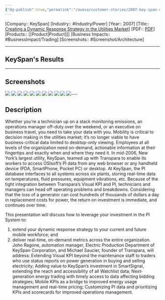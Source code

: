 ```yaml
---
{"dg-publish":true,"permalink":"/aveva/customer-stories/2007-key-span-creating-a-dynamic-response-strategy-in-the-utilities-market/","dgPassFrontmatter":true}
---
```


[Company:: KeySpan]
[Industry:: #Industry/Power]
[Year:: 2007]
[Title:: [Creating a Dynamic Response Strategy in the Utilities Market](https://resources.osisoft.com/presentations/pi-on-the-fly--creating-a-dynamic-response-strategy-in-the-utilities-market/)]
[PDF:: [PDF](https://cdn.osisoft.com/corp/en/media/presentations/2007/UsersConference/mo-04-13c_ragone_keyspan.pdf)]
[Products:: [[Product\|Product]]]
[Business Impacts:: #BusinessImpact/Trading]
[Screenshots:: #Screenshot/Architecture]

---
## KeySpan's Results

---
## Screenshots
![](https://i.imgur.com/eaGiqyE.png)
![](https://i.imgur.com/itTXZeL.png)
![](https://i.imgur.com/jphBuIe.png)
![](https://i.imgur.com/MAi0A41.png)
![](https://i.imgur.com/WS6aL1T.png)
![](https://i.imgur.com/Fs1hann.png)
![](https://i.imgur.com/4YPOQyv.png)
![](https://i.imgur.com/cSuu06O.png)
![](https://i.imgur.com/vGJ8GGm.png)
![](https://i.imgur.com/7cbjX2U.png)
![](https://i.imgur.com/Vcqz27Q.png)---
## Description
Whether you’re a technician up on a stack monitoring emissions, an operations manager off-duty over the weekend, or an executive on business travel, you need to take your data with you. Mobility is critical to decision making in the utilities market; it’s no longer viable to have business-critical data limited to desktop-only viewing. Employees at all levels of the organization need on-demand, actionable information at their fingertips and exactly when and where they need it. In mid-2006, New York’s largest utility, KeySpan, teamed up with Transpara to enable its workers to access OSIsoft’s PI data from any web browser or any handheld device (PDA, SmartPhone, Pocket PC) or desktop. At KeySpan, the PI database interfaces to all systems across six plants, storing real-time data on temperatures, fluid pressures, equipment vibrations, etc. Because of the tight integration between Transpara’s Visual KPI and PI, technicians and managers can head off operating problems and breakdowns. Considering that the loss of a generator can cost hundreds of thousands of dollars a day in replacement costs for power, the return on investment is immediate, and continues over time.

This presentation will discuss how to leverage your investment in the PI System to:  
1) extend your dynamic response strategy to your current and future mobile workforce; and  
2) deliver real-time, on-demand metrics across the entire organization. John Ragone, automation manager, Electric Production Department of KeySpan Corporation, and Michael Saucier, founder of Transpara, will address: Extending Visual KPI beyond the maintenance staff to traders who use status reports on power generation in buying and selling electricity; Adding value to KeySpan’s investment in SmartSignal, extending the reach and accessibility of all Watchlist data; Next-generation energy trading with timely access to data affecting bidding strategies; Mobile KPIs as a bridge to improved energy usage management and real-time pricing; Customizing PI data and prioritizing KPIs and scorecards for improved operations management.